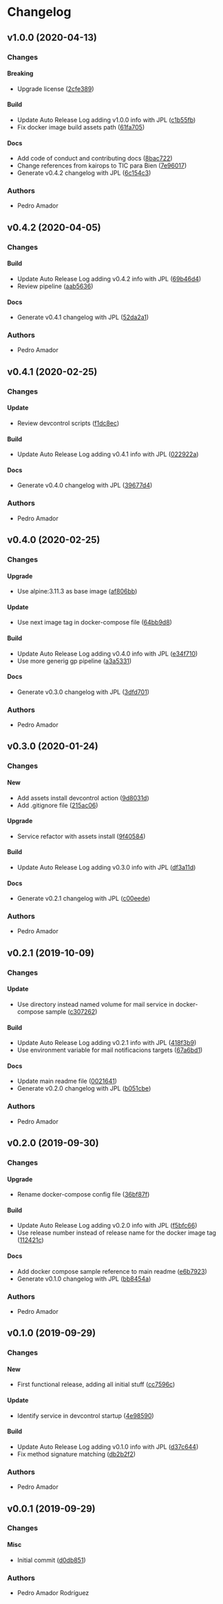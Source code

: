 # Changelog

## v1.0.0 (2020-04-13)

### Changes

#### Breaking

* Upgrade license ([2cfe389](https://github.com/tpbtools/gp-mail/commit/2cfe389))

#### Build

* Update Auto Release Log adding v1.0.0 info with JPL ([c1b55fb](https://github.com/tpbtools/gp-mail/commit/c1b55fb))
* Fix docker image build assets path ([61fa705](https://github.com/tpbtools/gp-mail/commit/61fa705))

#### Docs

* Add code of conduct and contributing docs ([8bac722](https://github.com/tpbtools/gp-mail/commit/8bac722))
* Change references from kairops to TIC para Bien ([7e96017](https://github.com/tpbtools/gp-mail/commit/7e96017))
* Generate v0.4.2 changelog with JPL ([6c154c3](https://github.com/tpbtools/gp-mail/commit/6c154c3))

### Authors

* Pedro Amador

## v0.4.2 (2020-04-05)

### Changes

#### Build

* Update Auto Release Log adding v0.4.2 info with JPL ([69b46d4](https://github.com/tpbtools/gp-mail/commit/69b46d4))
* Review pipeline ([aab5636](https://github.com/tpbtools/gp-mail/commit/aab5636))

#### Docs

* Generate v0.4.1 changelog with JPL ([52da2a1](https://github.com/tpbtools/gp-mail/commit/52da2a1))

### Authors

* Pedro Amador

## v0.4.1 (2020-02-25)

### Changes

#### Update

* Review devcontrol scripts ([f1dc8ec](https://github.com/tpbtools/gp-mail/commit/f1dc8ec))

#### Build

* Update Auto Release Log adding v0.4.1 info with JPL ([022922a](https://github.com/tpbtools/gp-mail/commit/022922a))

#### Docs

* Generate v0.4.0 changelog with JPL ([39677d4](https://github.com/tpbtools/gp-mail/commit/39677d4))

### Authors

* Pedro Amador

## v0.4.0 (2020-02-25)

### Changes

#### Upgrade

* Use alpine:3.11.3 as base image ([af806bb](https://github.com/tpbtools/gp-mail/commit/af806bb))

#### Update

* Use next image tag in docker-compose file ([64bb9d8](https://github.com/tpbtools/gp-mail/commit/64bb9d8))

#### Build

* Update Auto Release Log adding v0.4.0 info with JPL ([e34f710](https://github.com/tpbtools/gp-mail/commit/e34f710))
* Use more generig gp pipeline ([a3a5331](https://github.com/tpbtools/gp-mail/commit/a3a5331))

#### Docs

* Generate v0.3.0 changelog with JPL ([3dfd701](https://github.com/tpbtools/gp-mail/commit/3dfd701))

### Authors

* Pedro Amador

## v0.3.0 (2020-01-24)

### Changes

#### New

* Add assets install devcontrol action ([9d8031d](https://github.com/tpbtools/gp-mail/commit/9d8031d))
* Add .gitignore file ([215ac06](https://github.com/tpbtools/gp-mail/commit/215ac06))

#### Upgrade

* Service refactor with assets install ([9f40584](https://github.com/tpbtools/gp-mail/commit/9f40584))

#### Build

* Update Auto Release Log adding v0.3.0 info with JPL ([df3a11d](https://github.com/tpbtools/gp-mail/commit/df3a11d))

#### Docs

* Generate v0.2.1 changelog with JPL ([c00eede](https://github.com/tpbtools/gp-mail/commit/c00eede))

### Authors

* Pedro Amador

## v0.2.1 (2019-10-09)

### Changes

#### Update

* Use directory instead named volume for mail service in docker-compose sample ([c307262](https://github.com/tpbtools/gp-mail/commit/c307262))

#### Build

* Update Auto Release Log adding v0.2.1 info with JPL ([418f3b9](https://github.com/tpbtools/gp-mail/commit/418f3b9))
* Use environment variable for mail notificacions targets ([67a6bd1](https://github.com/tpbtools/gp-mail/commit/67a6bd1))

#### Docs

* Update main readme file ([0021641](https://github.com/tpbtools/gp-mail/commit/0021641))
* Generate v0.2.0 changelog with JPL ([b051cbe](https://github.com/tpbtools/gp-mail/commit/b051cbe))

### Authors

* Pedro Amador

## v0.2.0 (2019-09-30)

### Changes

#### Upgrade

* Rename docker-compose config file ([36bf87f](https://github.com/tpbtools/gp-mail/commit/36bf87f))

#### Build

* Update Auto Release Log adding v0.2.0 info with JPL ([f5bfc66](https://github.com/tpbtools/gp-mail/commit/f5bfc66))
* Use release number instead of release name for the docker image tag ([112421c](https://github.com/tpbtools/gp-mail/commit/112421c))

#### Docs

* Add docker compose sample reference to main readme ([e6b7923](https://github.com/tpbtools/gp-mail/commit/e6b7923))
* Generate v0.1.0 changelog with JPL ([bb8454a](https://github.com/tpbtools/gp-mail/commit/bb8454a))

### Authors

* Pedro Amador

## v0.1.0 (2019-09-29)

### Changes

#### New

* First functional release, adding all initial stuff ([cc7596c](https://github.com/tpbtools/gp-mail/commit/cc7596c))

#### Update

* Identify service in devcontrol startup ([4e98590](https://github.com/tpbtools/gp-mail/commit/4e98590))

#### Build

* Update Auto Release Log adding v0.1.0 info with JPL ([d37c644](https://github.com/tpbtools/gp-mail/commit/d37c644))
* Fix method signature matching ([db2b2f2](https://github.com/tpbtools/gp-mail/commit/db2b2f2))

### Authors

* Pedro Amador

## v0.0.1 (2019-09-29)

### Changes

#### Misc

* Initial commit ([d0db851](https://github.com/tpbtools/gp-mail/commit/d0db851))

### Authors

* Pedro Amador Rodríguez

